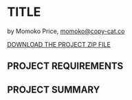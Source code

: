 # TITLE
by Momoko Price, momoko@copy-cat.co  

[DOWNLOAD THE PROJECT ZIP FILE](http:#)

## PROJECT REQUIREMENTS 


## PROJECT SUMMARY




